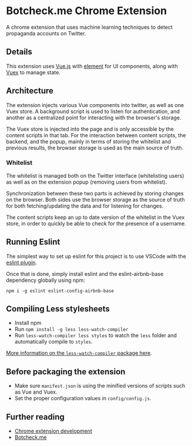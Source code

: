 # Botcheck.me Chrome Extension

A chrome extension that uses machine learning techniques to detect propaganda accounts on Twitter.

## Details

This extension uses [Vue.js](https://vuejs.org/) with [element](http://element.eleme.io) for UI components, along with [Vuex](https://vuex.vuejs.org/en/intro.html) to manage state.

## Architecture

The extension injects various Vue components into twitter, as well as one Vuex store.
A background script is used to listen for authentication, and another as a centralized point for interacting with the browser's storage.

The Vuex store is injected into the page and is only accessible by the content scripts in that tab.
For the interaction between content scripts, the backend, and the popup, mainly in terms of storing the whitelist and previous results,
the browser storage is used as the main source of truth.

### Whitelist

The whitelist is managed both on the Twitter interface (whitelisting users) as well as on the extension popup (removing users from whitelist).

Synchronization between these two parts is achieved by storing changes on the browser.
Both sides use the browser storage as the source of truth for both fetching/updating the data and for listening for changes.

The content scripts keep an up to date version of the whitelist in the Vuex store, in order to quickly be able to check for the presence of a username.

## Running Eslint

The simplest way to set up eslint for this project is to use VSCode with the [eslint plugin](https://marketplace.visualstudio.com/items?itemName=dbaeumer.vscode-eslint).

Once that is done, simply install eslint and the eslint-airbnb-base dependency globally using npm:

`npm i -g eslint eslint-config-airbnb-base`

## Compiling Less stylesheets

* Install npm
* Run `npm install -g less less-watch-compiler`
* Run `less-watch-compiler less styles` to watch the `less` folder and automatically compile to `styles`.

[More information on the `less-watch-compiler` package here](https://www.npmjs.com/package/less-watch-compiler).

## Before packaging the extension

* Make sure `manifest.json` is using the minified versions of scripts such as Vue and Vuex.
* Set the proper configuration values in `config/config.js`.

## Further reading

* [Chrome extension development](https://developer.chrome.com/extensions)
* [Botcheck.me](https://botcheck.me)
